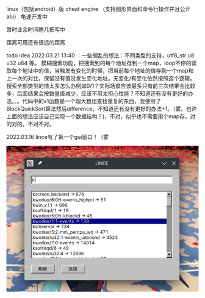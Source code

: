 linux（包括android）版 cheat engine （支持图形界面和命令行操作并且公开abi） 龟速开发中

暂时业余时间瞎几把写中

距离可用还有很远的距离

todo idea 2022.03.21 13:40 ：一些胡乱的想法：不同类型的支持，utf8_str u8 u32 u64 等。 模糊搜索功能，把搜索到的每个地址存到一个map，loop不停的读取每个地址中的值，当触发有变化的时候，把当前每个地址的值存到一个map和上一次的对比，保留没有值没发生变化地址。无变化/有变化依然按照这个逻辑。搜索全部类型的值太多怎么办例如0/1？实际场景应该最多只有前三次结果会比较多，后面结果会按数量级减少，应该不用太担心性能？不知道还有没有更好的办法。。。代码中的x1函数是一个超大数组查找重复的东西，我使用了BlockQuickSort算法然后difference，不知道还有没有更好的办法+1。（雾。也许上面的想法应该自己实现一个数据结构？)，不对，似乎也不需要用个map存，对的对的，不对不对。

2022.03.16 lince有了第一个gui窗口！（雾

![1.img](img/1.png)
